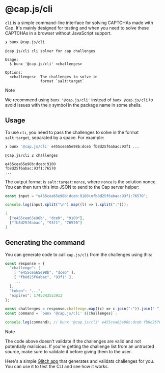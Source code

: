 # @cap.js/cli

`cli` is a simple command-line interface for solving CAPTCHAs made with Cap. It's mainly designed for testing and when you need to solve these CAPTCHAs in a browser without JavaScript support.

```bash
❯ bunx @cap.js/cli
```

```
@cap.js/cli cli solver for cap challenges

Usage:
  $ bunx '@cap.js/cli' <challenges>

Options:
  <challenges>  The challenges to solve in
                format `salt:target`
```

> [!NOTE]
> We recommend using `bunx '@cap.js/cli'` instead of `bunx @cap.js/cli` to avoid issues with the `@` symbol in the package name in some shells.

## Usage

To use `cli`, you need to pass the challenges to solve in the format `salt:target`, separated by a space. For example:

```bash
❯ bunx '@cap.js/cli' e455cea65e98b:dceb fb8d25f6abac:93f1 ...
```

```
@cap.js/cli 2 challenges

e455cea65e98b:dceb:9100
fb8d25f6abac:93f1:76570
...
```

The output format is `salt:target:nonce`, where `nonce` is the solution nonce. You can then turn this into JSON to send to the Cap server helper:

```js
const input = "e455cea65e98b:dceb:9100\nfb8d25f6abac:93f1:76570";

console.log(input.split("\n").map((l) => l.split(":")));
```

```json
[
  ["e455cea65e98b", "dceb", "9100"],
  ["fb8d25f6abac", "93f1", "76570"]
]
```

## Generating the command

You can generate code to call `cap.js/cli` from the challenges using this:

```js
const response = {
  "challenge": [
    [ "e455cea65e98b", "dceb" ],
    [ "fb8d25f6abac", "93f1" ],
    ...
  ],
  "token": "...",
  "expires": 1745343553913
};

const challenges = response.challenge.map((c) => c.join(":")).join(" ");
const command = `bunx '@cap.js/cli' ${challenges}`;

console.log(command); // bunx '@cap.js/cli' e455cea65e98b:dceb fb8d25f6abac:93f1 ...
```

> [!NOTE]
> The code above doesn't validate if the challenges are valid and not potentially malicious. If you're getting the challenge list from an untrusted source, make sure to validate it before giving them to the user.

Here's a simple <a href="https://cap-cli-challenges.glitch.me/" target="_blank">Glitch app</a> that generates and validats challenges for you. You can use it to test the CLI and see how it works.
